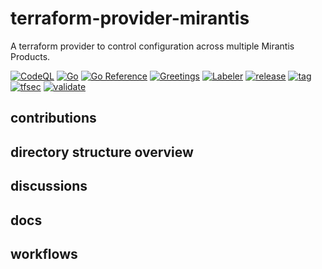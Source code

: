 # terraform-provider-mirantis

A terraform provider to control configuration across multiple Mirantis Products.

[![CodeQL](https://github.com/Mirantis/terraform-provider-mirantis/actions/workflows/codeql-analysis.yml/badge.svg)](https://github.com/Mirantis/terraform-provider-mirantis/actions/workflows/codeql-analysis.yml)
[![Go](https://github.com/Mirantis/terraform-provider-mirantis/actions/workflows/go.yml/badge.svg?branch=main)](https://github.com/Mirantis/terraform-provider-mirantis/actions/workflows/go.yml)
[![Go Reference](https://pkg.go.dev/badge/github.com/Mirantis/terraform-provider-mirantis.svg)](https://pkg.go.dev/github.com/Mirantis/terraform-provider-mirantis)
[![Greetings](https://github.com/Mirantis/terraform-provider-mirantis/actions/workflows/greetings.yml/badge.svg?branch=main)](https://github.com/Mirantis/terraform-provider-mirantis/actions/workflows/greetings.yml)
[![Labeler](https://github.com/Mirantis/terraform-provider-mirantis/actions/workflows/label.yml/badge.svg)](https://github.com/Mirantis/terraform-provider-mirantis/actions/workflows/label.yml)
[![release](https://github.com/Mirantis/terraform-provider-mirantis/actions/workflows/release.yml/badge.svg)](https://github.com/Mirantis/terraform-provider-mirantis/actions/workflows/release.yml)
[![tag](https://github.com/Mirantis/terraform-provider-mirantis/actions/workflows/tag.yml/badge.svg)](https://github.com/Mirantis/terraform-provider-mirantis/actions/workflows/tag.yml)
[![tfsec](https://github.com/Mirantis/terraform-provider-mirantis/actions/workflows/tfsec.yaml/badge.svg)](https://github.com/Mirantis/terraform-provider-mirantis/actions/workflows/tfsec.yaml)
[![validate](https://github.com/Mirantis/terraform-provider-mirantis/actions/workflows/validate.yml/badge.svg)](https://github.com/Mirantis/terraform-provider-mirantis/actions/workflows/validate.yml)

## contributions

## directory structure overview

## discussions

## docs

## workflows
